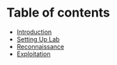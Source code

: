 # Table of contents

* [Introduction](README.md)
* [Setting Up Lab](setting-up-lab.md)
* [Reconnaissance](reconnaissance.md)
* [Exploitation](exploitation.md)
